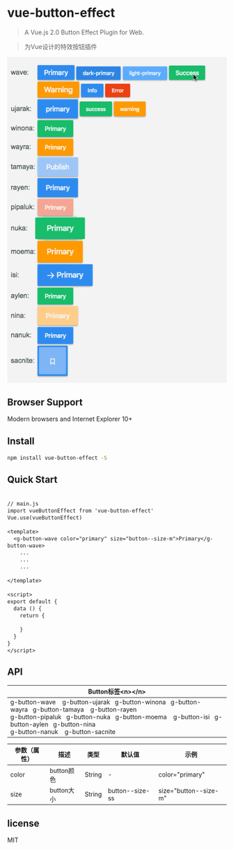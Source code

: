  # vue-button-effect

> A Vue.js 2.0 Button Effect Plugin for Web.

> 为Vue设计的特效按钮插件

![image](./src/assets/button.gif)

## Browser Support

Modern browsers and Internet Explorer 10+

## Install

```bash
npm install vue-button-effect -S
```

## Quick Start
```vue

// main.js
import vueButtonEffect from 'vue-button-effect'
Vue.use(vueButtonEffect)

<template>
  <g-button-wave color="primary" size="button--size-m">Primary</g-button-wave>
	...
	...
	...

</template>

<script>
export default {
  data () {
    return {
      
    }
  }
}
</script>

```


## API

| Button标签\<n\>\</n\>                                        |
| ------------------------------------------------------------ |
| g-button-wave&nbsp;&nbsp;&nbsp;&nbsp;g-button-ujarak&nbsp;&nbsp;&nbsp;g-button-winona&nbsp;&nbsp;&nbsp;g-button-wayra&nbsp;&nbsp;&nbsp;g-button-tamaya&nbsp;&nbsp;&nbsp;&nbsp;g-button-rayen<br>g-button-pipaluk&nbsp;&nbsp;&nbsp;g-button-nuka&nbsp;&nbsp;&nbsp;g-button-moema&nbsp;&nbsp;&nbsp;&nbsp;g-button-isi&nbsp;&nbsp;&nbsp;g-button-aylen&nbsp;&nbsp;&nbsp;g-button-nina<br>g-button-nanuk&nbsp;&nbsp;&nbsp;&nbsp;g-button-sacnite |

| 参数（属性） | 描述       | 类型   | 默认值          | 示例                  |
| ------------ | ---------- | ------ | --------------- | --------------------- |
| color        | button颜色 | String | -               | color="primary"       |
| size         | button大小 | String | button--size-ss | size="button--size-m" |




## license

MIT

